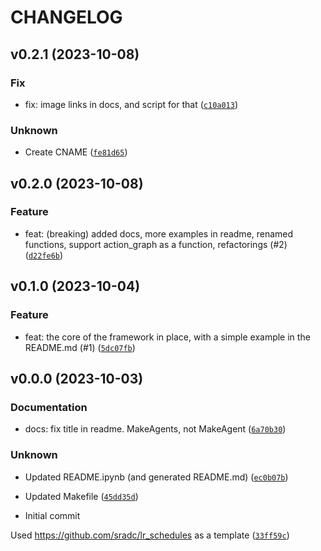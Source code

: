 # CHANGELOG



## v0.2.1 (2023-10-08)

### Fix

* fix: image links in docs, and script for that ([`c10a013`](https://github.com/sradc/MakeAgents/commit/c10a01378c1bf0fb5c4edb9be08dff165b7d65ee))

### Unknown

* Create CNAME ([`fe81d65`](https://github.com/sradc/MakeAgents/commit/fe81d65e5753959649b811f3eb20cd627eb73ceb))


## v0.2.0 (2023-10-08)

### Feature

* feat: (breaking) added docs, more examples in readme, renamed functions, support action_graph as a function, refactorings (#2) ([`d22fe6b`](https://github.com/sradc/MakeAgents/commit/d22fe6b4c51b17a0e89a777be3e4fe915f77acc4))


## v0.1.0 (2023-10-04)

### Feature

* feat: the core of the framework in place, with a simple example in the README.md (#1) ([`5dc07fb`](https://github.com/sradc/MakeAgents/commit/5dc07fb15713e92989f4158aec9d3a677dfe48ba))


## v0.0.0 (2023-10-03)

### Documentation

* docs: fix title in readme. MakeAgents, not MakeAgent ([`6a70b30`](https://github.com/sradc/MakeAgents/commit/6a70b304170e884292f3dd5ad1f3af44c175cf2e))

### Unknown

* Updated README.ipynb (and generated README.md) ([`ec0b07b`](https://github.com/sradc/MakeAgents/commit/ec0b07b95ba33643411b43a889e9cb644f6bf2bb))

* Updated Makefile ([`45dd35d`](https://github.com/sradc/MakeAgents/commit/45dd35dfe22339c2f0f773f930ef1a32f8324cf1))

* Initial commit

Used https://github.com/sradc/lr_schedules as a template ([`33ff59c`](https://github.com/sradc/MakeAgents/commit/33ff59cf53884220d21caed5c3737ec32360b416))
